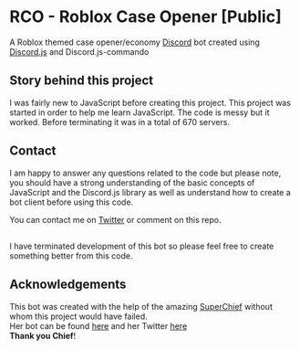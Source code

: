 # RCO - Roblox Case Opener [Public]

A Roblox themed case opener/economy [Discord](https://discord.gg) bot created using [Discord.js](https://discord.js.org/#/) and Discord.js-commando

## Story behind this project
I was fairly new to JavaScript before creating this project. This project was started in order to help me learn JavaScript. The code is messy but it worked.
Before terminating it was in a total of 670 servers. 

## Contact
I am happy to answer any questions related to the code but please note, you should have a strong understanding of the basic concepts of JavaScript and the Discord.js library as well as understand how to create a bot client before using this code.

You can contact me on [Twitter](https://twitter.com/_VAL_Is_Me_) or comment on this repo.

##
I have terminated development of this bot so please feel free to create something better from this code.

## Acknowledgements
This bot was created with the help of the amazing [SuperChief](https://github.com/Elara-Discord-Bots) without whom this project would have failed.\
Her bot can be found [here](https://top.gg/bot/455166272339181589) and her Twitter [here](https://twitter.com/SUPERCHIEFYT)\
**Thank you Chief**!
